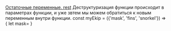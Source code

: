 [Остаточные переменные. rest](https://youtu.be/xRe0hbu6qJw?t=1589)
Деструктуризация функции происходит в параметрах функции, и уже звтем мы можем обратиться к новым переменным внутри функции.
   const myEkip = ({'mask', 'fins', 'snorkel'}) =>{
   let mask=
   }